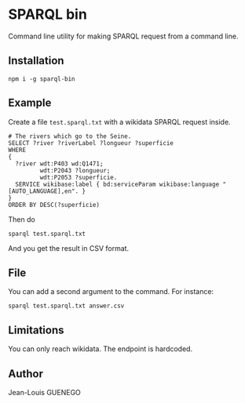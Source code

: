 # SPARQL bin

Command line utility for making SPARQL request from a command line.

## Installation

```
npm i -g sparql-bin
```

## Example

Create a file `test.sparql.txt` with a wikidata SPARQL request inside.

```
# The rivers which go to the Seine.
SELECT ?river ?riverLabel ?longueur ?superficie
WHERE 
{
  ?river wdt:P403 wd:Q1471;
         wdt:P2043 ?longueur;
         wdt:P2053 ?superficie.
  SERVICE wikibase:label { bd:serviceParam wikibase:language "[AUTO_LANGUAGE],en". }
}
ORDER BY DESC(?superficie)
```

Then do
```
sparql test.sparql.txt
```

And you get the result in CSV format.

## File

You can add a second argument to the command. For instance:
```
sparql test.sparql.txt answer.csv
```

## Limitations

You can only reach wikidata. The endpoint is hardcoded.

## Author

Jean-Louis GUENEGO